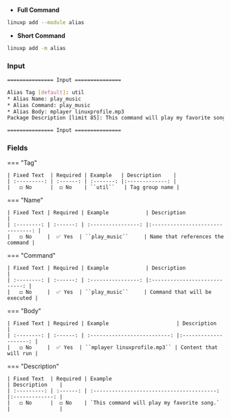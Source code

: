 - **Full Command**

```bash
linuxp add --module alias
```

- **Short Command**

```bash
linuxp add -m alias
```

### Input

```bash
=============== Input ===============

Alias Tag [default]: util
* Alias Name: play_music
* Alias Command: play_music
* Alias Body: mplayer linuxprofile.mp3
Package Description [limit 85]: This command will play my favorite song.

=============== Input ===============
```

### Fields

=== "Tag"

    | Fixed Text  | Required | Example   | Description    |
    | :---------: | :------: | :-------: |:-------------: |
    |   ◻️ No      |  ◻️ No    | ``util``	| Tag group name |

=== "Name"

    | Fixed Text | Required | Example            | Description                      |
    | :--------: | :------: | :----------------: |:-------------------------------: |
    |   ◻️ No     |  ✅ Yes  | ``play_music``	 | Name that references the command |

=== "Command"

    | Fixed Text | Required | Example            | Description                   |
    | :--------: | :------: | :----------------: |:----------------------------: |
    |   ◻️ No     |  ✅ Yes  | ``play_music``	 | Command that will be executed |

=== "Body"

    | Fixed Text | Required | Example                      | Description           |
    | :--------: | :------: | :--------------------------: |:--------------------: |
    |   ◻️ No     |  ✅ Yes  | ``mplayer linuxprofile.mp3`` | Content that will run |

=== "Description"

    | Fixed Text  | Required | Example                                    | Description    |
    | :---------: | :------: | :----------------------------------------: |:-------------: |
    |   ◻️ No      |  ◻️ No    | `This command will play my favorite song.` |                |
